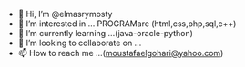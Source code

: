 - 👋 Hi, I’m @elmasrymosty 
- 👀 I’m interested in ... PROGRAMare  (html,css,php,sql,c++)
- 🌱 I’m currently learning ...(java-oracle-python)
- 💞️ I’m looking to collaborate on ...
- 📫 How to reach me ...(moustafaelgohari@yahoo.com)

<!---
elmasrymosty/elmasrymosty is a ✨ special ✨ repository because its `README.md` (this file) appears on your GitHub profile.
You can click the Preview link to take a look at your changes.
--->
